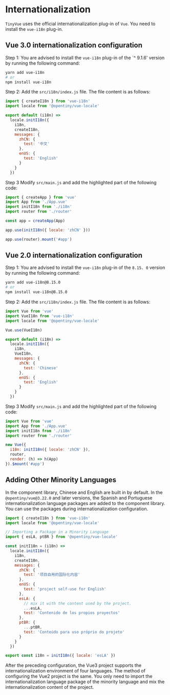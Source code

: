 # Internationalization

`TinyVue` uses the official internationalization plug-in of `Vue`. You need to install the `vue-i18n` plug-in.

## Vue 3.0 internationalization configuration

Step 1: You are advised to install the `vue-i18n` plug-in of the `^ 9.1.6' version by running the following command:

```bash
yarn add vue-i18n
# or
npm install vue-i18n
```

Step 2: Add the `src/i18n/index.js` file. The file content is as follows:

```js
import { createI18n } from 'vue-i18n'
import locale from '@opentiny/vue-locale'

export default (i18n) =>
  locale.initI18n({
    i18n,
    createI18n,
    messages: {
      zhCN: {
        test: '中文'
      },
      enUS: {
        test: 'English'
      }
    }
  })
```

Step 3 Modify `src/main.js` and add the highlighted part of the following code:

```js {3,8}
import { createApp } from 'vue'
import App from './App.vue'
import initI18n from './i18n'
import router from './router'

const app = createApp(App)

app.use(initI18n({ locale: 'zhCN' }))

app.use(router).mount('#app')
```

## Vue 2.0 internationalization configuration

Step 1: You are advised to install the `vue-i18n` plug-in of the `8.15. 0` version by running the following command:

```bash
yarn add vue-i18n@8.15.0
# or
npm install vue-i18n@8.15.0
```

Step 2: Add the `src/i18n/index.js` file. The file content is as follows:

```js
import Vue from 'vue'
import VueI18n from 'vue-i18n'
import locale from '@opentiny/vue-locale'

Vue.use(VueI18n)

export default (i18n) =>
  locale.initI18n({
    i18n,
    VueI18n,
    messages: {
      zhCN: {
        test: 'Chinese'
      },
      enUS: {
        test: 'English'
      }
    }
  })
```

Step 3 Modify `src/main.js` and add the highlighted part of the following code:

```js {3,7}
import Vue from 'vue'
import App from './App.vue'
import initI18n from './i18n'
import router from './router'

new Vue({
  i18n: initI18n({ locale: 'zhCN' }),
  router,
  render: (h) => h(App)
}).$mount('#app')
```

## Adding Other Minority Languages

In the component library, Chinese and English are built in by default. In the `@opentiny/vue@3.22.0` and later versions, the Spanish and Portuguese internationalization language packages are added to the component library. You can use the packages during internationalization configuration.

```js {18-26}
import { createI18n } from 'vue-i18n'
import locale from '@opentiny/vue-locale'

// Importing a Package in a Minority Language
import { esLA, ptBR } from '@opentiny/vue-locale'

const initI18n = (i18n) =>
  locale.initI18n({
    i18n,
    createI18n,
    messages: {
      zhCN: {
        test: '项目自用的国际化内容'
      },
      enUS: {
        test: 'project self-use for English'
      },
      esLA: {
        // mix it with the content used by the project.
        ...esLA,
        test: 'Contenido de los propios proyectos'
      },
      ptBR: {
        ...ptBR,
        test: 'Conteúdo para uso próprio do projeto'
      }
    }
  })

export const i18n = initI18n({ locale: 'esLA' })
```

After the preceding configuration, the Vue3 project supports the internationalization environment of four languages. The method of configuring the Vue2 project is the same. You only need to import the internationalization language package of the minority language and mix the internationalization content of the project.
